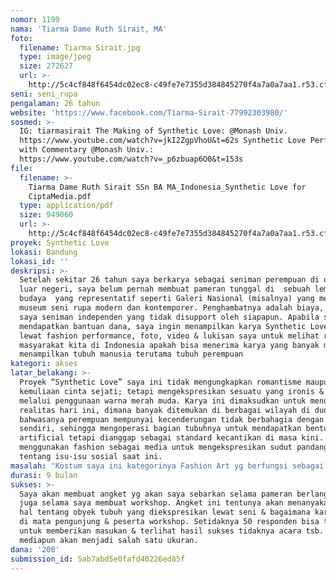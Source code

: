 ```yaml
---
nomor: 1199
nama: 'Tiarma Dame Ruth Sirait, MA'
foto:
  filename: Tiarma Sirait.jpg
  type: image/jpeg
  size: 272627
  url: >-
    http://5c4cf848f6454dc02ec8-c49fe7e7355d384845270f4a7a0a7aa1.r53.cf2.rackcdn.com/f791fc6b-f978-467e-97ca-8714cd18affb/Tiarma%20Sirait.jpg
seni: seni_rupa
pengalaman: 26 tahun
website: 'https://www.facebook.com/Tiarma-Sirait-77992303980/'
sosmed: >-
  IG: tiarmasirait The Making of Synthetic Love: @Monash Univ.
  https://www.youtube.com/watch?v=jkI2ZgpVhoU&t=62s Synthetic Love Performance
  with Commentary @Monash Univ.: 
  https://www.youtube.com/watch?v=_p6zbuap6O0&t=153s
file:
  filename: >-
    Tiarma Dame Ruth Sirait SSn BA MA_Indonesia_Synthetic Love for
    CiptaMedia.pdf
  type: application/pdf
  size: 949060
  url: >-
    http://5c4cf848f6454dc02ec8-c49fe7e7355d384845270f4a7a0a7aa1.r53.cf2.rackcdn.com/f6ef0330-16cf-482e-9e8c-72b1954e1069/Tiarma%20Dame%20Ruth%20Sirait%20SSn%20BA%20MA_Indonesia_Synthetic%20Love%20for%20CiptaMedia.pdf
proyek: Synthetic Love
lokasi: Bandung
lokasi_id: ''
deskripsi: >-
  Setelah sekitar 26 tahun saya berkarya sebagai seniman perempuan di dalam &
  luar negeri, saya belum pernah membuat pameran tunggal di  sebuah lembaga
  budaya  yang representatif seperti Galeri Nasional (misalnya) yang merupakan
  museum seni rupa modern dan kontemporer. Penghambatnya adalah biaya, karena
  saya seniman independen yang tidak disupport oleh siapapun. Apabila saya
  mendapatkan bantuan dana, saya ingin menampilkan karya Synthetic Love ini baik
  lewat fashion performance, foto, video & lukisan saya untuk melihat respon
  masyarakat kita di Indonesia apakah bisa menerima karya yang banyak membahas &
  menampilkan tubuh manusia terutama tubuh perempuan
kategori: akses
latar_belakang: >-
  Proyek “Synthetic Love” saya ini tidak mengungkapkan romantisme maupun
  kemuliaan cinta sejati; tetapi mengekspresikan sesuatu yang ironis & ekstrim
  melalui penggunaan warna merah muda. Karya ini dimaksudkan untuk menunjukkan
  realitas hari ini, dimana banyak ditemukan di berbagai wilayah di dunia,
  bahwasanya perempuan mempunyai kecenderungan tidak berbahagia dengan tubuhnya
  sendiri, sehingga mengoperasi bagian tubuhnya untuk mendapatkan bentuk baru yg
  artificial tetapi dianggap sebagai standard kecantikan di masa kini. Saya
  menggunakan fashion sebagai media untuk mengekspresikan sudut pandang saya
  tentang isu-isu sosial saat ini.
masalah: "Kostum saya ini kategorinya Fashion Art yg berfungsi sebagai media untuk menyatakan sebuah konsep dalam sebuah pementasan. Kostum ini  dirancang untuk memberikan pengalaman khusus di atas panggung, sebagai objek fashion atau kinerja fashion & sebagai objek instalasi atau soft sculpture. Kostum unik saya ini dirancang untuk mengungkapkan pendapat saya tentang kepalsuan dengan cara humor, ada unsur entertainmen selain mengingatkan kembali akan fungsi tubuh kita yang sebenarnya.\r\n\r\nUntuk detilnya bisa dibaca di pdf yang saya kirimkan sebagai contoh karya saya"
durasi: 9 bulan
sukses: >-
  Saya akan membuat angket yg akan saya sebarkan selama pameran berlangsung,
  juga selama saya membuat workshop. Angket ini tentunya akan menanyakan banyak
  hal tentang obyek tubuh yang diekspresikan lewat seni & bagaimana karya saya
  di mata pengunjung & peserta workshop. Setidaknya 50 responden bisa tercapai
  untuk memberikan masukan & terlihat hasil sukses tidaknya acara tsb. Liputan
  mediapun akan menjadi salah satu ukuran.
dana: '200'
submission_id: 5ab7abd5e0fafd40226ed85f
---
```

